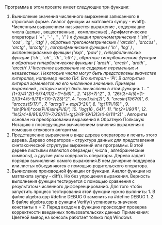 Программа в этом проекте имеет следующие три функции:
1. Вычисление значения численного выражения записанного в строковой форме.
       Аналог функции из матпакета sympy - evalf().
       Численным выражением называется выражение , содержащие числа (целые , вещественные , комплексные) ,
       Арифметические операторы ( '+' , '-' , '*' , '/' ) и функции тригонометрические ( 'sin' , 'cos' , 'tg' , 'ctg' ) , обратные тригонометрические ( 'arcsin' , 'arccos' , 'arctg' ,
       'arcctg' ) , логарифмичиские функции ( 'ln' , 'log' ) , экспоненциальные функции ('exp' , 'pow' ) , гиперболические функции ('sh' , 'ch' , 'th' , 'cth' ) , обратные гиперболические функции
       и обратные гиперболические функции ( 'arcsh' , 'arcch' , 'arcth' , 'arccth' ).Численное выражение не содержит переменных и неизвестных.
       Некоторые числа могут быть представлены вкачестве литералов, например число ПИ. Его литерал - 'Pi'.
       В алгоритме литерал заменяется на его численное значение.
       Примеры выражений , которые могут быть вычислены в этой функции:
           1 . "(1+3/4)^2*(1-5/7*4/11)*2+(1+5/6)" ,
           2.  "4*(3+7)^2" , 
	         3.  "2*6/(3+4/5)*(1-2/(3+4/5-9/71)+7/9-7/23)^2",
	         4.   "cos(1)*sin(2)",
	         5.   "arcsin(11/679)",
	         6.   "arccos(5/17)" ,
	         7.   "arctg(1 + exp(3^2))",
	         8.   "tg(11*Pi/16)" , 
	         9.   "sin(Pi/4)*cos(Pi/6)*sin(Pi/6)",
	         10.  "log(16 , 64)",
	         11.  "ln(2+1/901)",
	         12.  "ln(3/4+8/91)*6/7*(1+7/29)/(1+tg(3/4*Pi)*9/13*(3/4-8/11)^2)" .
       Алгоритм основан на преобразовании выражения в Обратную Польскую Нотацию с последующем вычислением значения выражения с помощью стекового алгоритма.
2. Представление выражения в виде дерева операторов и печать этого дерева.
    Дерево операторов - структура данных для представления синтаксической структуры выражений или программы. В этой дереве листьями являются операнды ( числа , алгебраические символы),
    а другие узлы содеражть операторы. Дерево задает порядок вычисления самого выражения.В нем дочерние поддерева или листья объединяются с помощью родительского оператора.
3. Вычисление производной функции от функции.
     Аналог функции из матпакета sympy - diff(). Но без упрощения выражения.
     Верность выполнения функции тестируется с помощью сравнения с результатом численного дифференцирования.
     Для того чтобы запустить процесс тестирования этой функции нужно выплнить:
         1. В файле algebra.cpp #define DEBUG 0 заменить на #define DEBUG 1.
         2. В файле algebra.cpp в функции Verify() установить значение константы n = 7.
Перед входом в функцию происходит проверка корректности введенных пользовательских данных 
Примечания: Цветной вывод на консоль работает только под Windows
           
    

